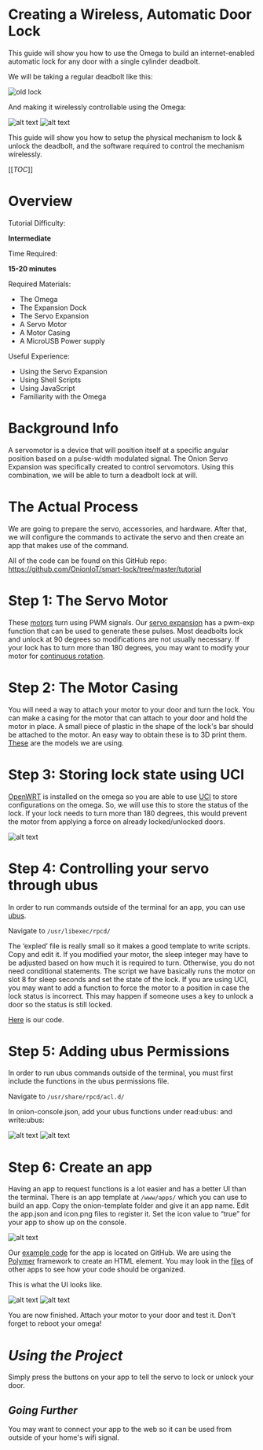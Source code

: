 
# Creating a Wireless, Automatic Door Lock

This guide will show you how to use the Omega to build an internet-enabled automatic lock for any door with a single cylinder deadbolt. 

We will be taking a regular deadbolt like this:

![old lock](https://i.imgur.com/5W21mTB.png "regular lock")

And making it wirelessly controllable using the Omega:

![alt text](http://i.imgur.com/8REyJEO.jpg "Physical Mechanism")
![alt text](http://i.imgur.com/jUdyXu0.jpg "Omega Setup")


This guide will show you how to setup the physical mechanism to lock & unlock the deadbolt, and the software required to control the mechanism wirelessly.


[[_TOC_]]

[//]: # (Overview)

# Overview

Tutorial Difficulty:

**Intermediate**

Time Required:

**15-20 minutes**

Required Materials:
* The Omega
* The Expansion Dock
* The Servo Expansion
* A Servo Motor
* A Motor Casing
* A MicroUSB Power supply

Useful Experience:
* Using the Servo Expansion
* Using Shell Scripts
* Using JavaScript
* Familiarity with the Omega



# Background Info
A servomotor is a device that will position itself at a specific angular position based on a pulse-width modulated signal. The Onion Servo Expansion was specifically created to control servomotors. Using this combination, we will be able to turn a deadbolt lock at will.



[//]: # (The Actual Process)

# The Actual Process

We are going to prepare the servo, accessories, and hardware. After that, we will configure the commands to activate the servo and then create an app that makes use of the command.

All of the code can be found on this GitHub repo:
https://github.com/OnionIoT/smart-lock/tree/master/tutorial

[//]: # (The Servo Motor)

# Step 1: The Servo Motor

These [motors] turn using PWM signals. Our [servo expansion] has a pwm-exp function that can be used to generate these pulses. Most deadbolts lock and unlock at 90 degrees so modifications are not usually necessary. If your lock has to turn more than 180 degrees, you may want to modify your motor for [continuous rotation].

[//]: # (The Motor Casing)

# Step 2: The Motor Casing

You will need a way to attach your motor to your door and turn the lock. You can make a casing for the motor that can attach to your door and hold the motor in place. A small piece of plastic in the shape of the lock's bar should be attached to the motor. An easy way to obtain these is to 3D print them. [These] are the models we are using.

[//]: # (Storing lock state using UCI)

# Step 3: Storing lock state using UCI

[OpenWRT] is installed on the omega so you are able to use [UCI] to store configurations on the omega. So, we will use this to store the status of the lock. If your lock needs to turn more than 180 degrees, this would prevent the motor from applying a force on already locked/unlocked doors.

![alt text](http://i.imgur.com/OYBcm5d.jpg "UCI")

[//]: # (Controlling your servo through ubus)

# Step 4: Controlling your servo through ubus

In order to run commands outside of the terminal for an app, you can use [ubus].

Navigate to `/usr/libexec/rpcd/`

The ‘expled’ file is really small so it makes a good template to write scripts. Copy and edit it.
If you modified your motor, the sleep integer may have to be adjusted based on how much it is required to turn. Otherwise, you do not need conditional statements. The script we have basically runs the motor on slot 8 for sleep seconds and set the state of the lock. If you are using UCI, you may want to add a function to force the motor to a position in case the lock status is incorrect. This may happen if someone uses a key to unlock a door so the status is still locked.

[Here] is our code.

[//]: # (Adding ubus Permissions)

# Step 5: Adding ubus Permissions

In order to run ubus commands outside of the terminal, you must first include the functions in the ubus permissions file.

Navigate to `/usr/share/rpcd/acl.d/`

In onion-console.json, add your ubus functions under read:ubus: and write:ubus:

![alt text](http://i.imgur.com/mEznFQo.jpg "read")
![alt text](http://i.imgur.com/v1FaXpz.jpg "write")

[//]: # (Creating an App)

# Step 6: Create an app

Having an app to request functions is a lot easier and has a better UI than the terminal. There is an app template at `/www/apps/` which you can use to build an app. Copy the onion-template folder and give it an app name. Edit the app.json and icon.png files to register it. Set the icon value to “true” for your app to show up on the console.

![alt text](http://i.imgur.com/WssGFaL.jpg "template")

Our [example code] for the app is located on GitHub. We are using the [Polymer] framework to create an HTML element. You may look in the [files] of other apps to see how your code should be organized.

This is what the UI looks like.

![alt text](http://i.imgur.com/8VARP3n.jpg "tab 1")
![alt text](http://i.imgur.com/Rdkbnv9.jpg "tab 2")

You are now finished. Attach your motor to your door and test it. Don't forget to reboot your omega!



[//]: # (Using the Project)

# *Using the Project*

Simply press the buttons on your app to tell the servo to lock or unlock your door.

## *Going Further*

You may want to connect your app to the web so it can be used from outside of your home's wifi signal.

   [motors]: <http://www.jameco.com/jameco/workshop/howitworks/how-servo-motors-work.html>
   [servo expansion]: <https://wiki.onion.io/Tutorials/Expansions/Using-the-Servo-Expansion>
   [continuous rotation]: <https://www.flickr.com/photos/randomskk/2569969633/in/photostream/>
   [OpenWRT]: <https://wiki.openwrt.org/>
   [UCI]: <https://wiki.openwrt.org/doc/uci>
   [ubus]: <https://wiki.openwrt.org/doc/techref/ubus>
   [Polymer]: <https://www.polymer-project.org/1.0/docs/start/getting-the-code.html>
   [files]: <https://github.com/OnionIoT/Onion-Console/tree/master/www/apps>
   [Here]: <https://github.com/OnionIoT/smart-lock/blob/master/tutorial/rpcd/onion-lock>
   [example code]: <https://github.com/OnionIoT/smart-lock/blob/master/tutorial/onion-lock>
   [These]: <https://github.com/OnionIoT/smart-lock/tree/master/tutorial/models>
